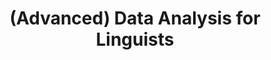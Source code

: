 ---
id: "da-for-ling" # nochmal überlegen
method: "Seminare"
institution: "Fakultät für Geisteswissenschaften"
title: "(Advanced) Data Analysis for Linguists"
title_project: 
title_short: "DAforLing"
period: "Apr 22 ­­- Mar 23 (12 months)"
foerderlinie: "Fachspezifische Data Literacy"
round: "1"
filter: "1"
lecture2go: 
uhh_url: "https://www.hcl.uni-hamburg.de/ddlitlab/data-literacy-lehrlabor/erste-foerderrunde/03-da-for-ling.html"
contributors: "Julia Schilling, Prof. Dr. Robert Fuchs"
quote: "Die Fähigkeit, große Datenmengen zu analysieren und auszuwerten, wird zunehmend zu einer Kernkompetenz in vielen Branchen und Wissenschaftsbereichen, da sie die Möglichkeit bietet, fundierte Erkenntnisse zu gewinnen und effektive Strategien zu entwickeln. Dies gilt auch für die Disziplin der Linguistik (auch: Sprachwissenschaft), die sich der Erforschung von Sprache widmet. Große Datenmengen werden insbesondere in Datenbanken (‚Korpora‘) natürlicher Sprache bereitgestellt und analysiert, die mehrere Milliarden Wörter umfassen können (eine DIN-A4 Seite umfasst 350 bis 400 Wörter). Im Vergleich zur steigenden Bedeutung von Datenkompetenz in vielen Branchen und insbesondere auch der Forschungspraxis in der Linguistik zeigt sich, dass die aktuelle Lehrpraxis in dieser Disziplin hinter den neuesten Entwicklungen in der Big Data-Forschung zurückbleibt."
text: |
    ## Das Projekt DAforLing

    *Um die Studierenden auf die Anforderungen des modernen Arbeitsmarktes vorzubereiten, besteht ein erheblicher Bedarf an Datenkompetenz.* Dieser Bedarf war der Auslöser für die Entwicklung des Lehrveranstaltungskonzepts, das darauf abzielt, die Fähigkeiten von Studierenden der englischen Linguistik in der Datenauswertung und -anwendung sowie der kritischen Interpretation von Daten zu verbessern. In diesem Kontext wurden auch Möglichkeiten gesucht, diese Thematik langfristig in den Masterstudiengang Englische Sprachwissenschaft „English as a World Language (ENGAGE)“ und verwandte Studiengänge der Linguistik zu integrieren und den Studierenden die Möglichkeit zu geben, ihre Fähigkeiten in der Datenauswertung und -anwendung in kleineren Forschungsprojekten zu vertiefen.

    ## Rückblick und Ergebnisse

    Im Einführungskurs "Data Analysis for Linguists" erhielten die Studierenden eine grundlegende Einführung in R und RStudio, um diese Tools effektiv für ihre Datenanalysen nutzen zu können. Des Weiteren wurden grundlegende Konzepte der Datenanalyse erlernt, wie Datentypen, Variablen und Datenaufbereitung. Die Studierenden erlernten auch Methoden zur Beschreibung von quantitativen Daten, wie Maße der zentralen Tendenz und der Streuung sowie grafische Darstellungen von Verteilungen. Darüber hinaus wurden Kenntnisse der Regressionsanalyse vermittelt, um lineare Beziehungen zwischen Variablen zu analysieren. Im vertiefenden Kurs "Advanced Data Analysis for Linguists" wurden den Studierenden weitere fortgeschrittene Methoden der Datenanalyse vermittelt.

    *Die erworbenen Fähigkeiten und Kenntnisse sind in vielen Bereichen der Linguistik und darüber hinaus anwendbar und stellen somit einen wichtigen Beitrag zur Ausbildung von professionellen Linguist:innen dar.* Allerdings hat das Projekt auch unerwartete Herausforderungen aufgezeigt. Obwohl es gelungen ist, viele Studierende anzusprechen, die bereits ein Interesse an Datenkompetenz hatten, stellte sich heraus, dass viele Studierende der Anglistik ohne bestehendes Interesse an diesem Thema Zurückhaltung bei der Beschäftigung mit datenintensiven Methoden zeigen. Aus diesem Grund fokussiert sich unser Folgeprojekt "Analysing Controversial Discourses" im Rahmen des DDLitLab darauf, neue didaktische Ansätze zu entwickeln, die einen breiteren thematischen Bezug haben.

    ## Tipps von Lehrenden für Lehrende

    *Die zunehmende Bedeutung datenintensiver Methoden in der Forschung und Wirtschaft unterstreicht die Bedeutung der Grundidee der Lehrveranstaltung. Datenkompetenz und die kritische Interpretation von Daten sind dabei weiterhin zentrale Aspekte.* Diese Kernkompetenzen sollten auch in zukünftigen Lehrveranstaltungen im Fokus stehen. Die Erfahrung hat gezeigt, dass die Studierenden von interaktiven Lehrmethoden und praktischen Übungen besonders profitieren und das Lernen durch Anwendung in realen Forschungsprojekten gefördert wird. Durch die Eigenanalyse als Lehrperson können Lehrstrategien überdacht und optimiert werden, um eine bessere Vermittlung der Inhalte und eine höhere Motivation der Studierenden zu erreichen. Viele Fächer setzen heute auf datenintensive Methoden, sei es in den Naturwissenschaften, den Geisteswissenschaften oder den Sozialwissenschaften. Daher sind die in unserem Lehrprojekt vermittelten Grundlagen der Datenanalyse potentiell in anderen Lehrveranstaltungen oder Studiengängen von Bedeutung.

image: "https://www.hcl.uni-hamburg.de/18798273/glen-carrie-unsplash-3d7c655cefa7ef011a8bf48c9a5399da46989c24.jpg"
image_credit: "glen carrie/unsplash"
link_external:
stine: "SoSe 2022 & WiSe 22/23: Seminare https://www.stine.uni-hamburg.de/scripts/mgrqispi.dll?APPNAME=CampusNet&PRGNAME=COURSEDETAILS&ARGUMENTS=-N000000000000001,-N000605,-N0,-N381726083254837,-N381726083271838,-N0,-N0,-N3,-APD2AcNKUVD57cZUvfoLyOBBwVfZ6xYU6VB5mRzK3cdfdWMmPcMUHCQe-7DKkmz5yRDyjCfaAcuReRuW67qGyefRYm-LlPfWURYotfWPavz7AvImoWoH9HqRqmDl94DLhxBZpHo5UHz9NvDKARNA77gHQVdUdPNmC4WHx7QVFvWKa7NHLcNWTVvZ-QQpfYz6krDwafIUdQSpBvoL37MPqVvZ9xjUt7YPeWYKhRg53OdAtWQHaHomLvDwBQqPxmqZVxIVZxjpacDwjVgP5PIU9RoopcqGKRDRevSaw7u5Z4oc9PYNjcgRS4qyNvBUWOq5b3Y68WoajQ-H7YzmhmD2wQWHy4ooTcNoNvBywczGKcUUHeuVdHzwjvjPFv-U97ZR77YPJQDWavBWSV-mKQ-5TfqRyeDNtmdUCPIPPcqPEYvNwOBwqOfUoOoWBQM5j4fPKvYaNvBGQ4gpTQQlZefcNOfmwRNcFvqwQmSRBcDZwQZWtvgHa3Sa9VumyPjRH7NLE7jmERoHJPqKaeg5-VIREPzRBcNKHcMcFmUPKfSmhfMUjH-UDVq5SfoUfCYUSfqW5rDGSQuHJHZ563WLfQ-HWQByFvNUdYMUaHILBvQ5QVM5w7MUBVSWdCQfFeZ5vcgHZ3ocNvYKo4SW3YURAPbZweUL5muUEf-7AvMWARjpvVSKpxjAl4vZQczLfcgi-f-L6QZojQSWdxUWtHYwtWBLqedHDfuo3vImlQjLJYo5E3YAQRZpu3fHev-WdPfRxPYwa, https://www.stine.uni-hamburg.de/scripts/mgrqispi.dll?APPNAME=CampusNet&PRGNAME=COURSEDETAILS&ARGUMENTS=-N000000000000001,-N000605,-N0,-N383475626299295,-N383475626224296,-N0,-N0,-N3,-A7d7Z4z9FeWLQOMLzvzoecjUJRfPaxS58HMmlQoPQWQ7Nc-HSejpz3fVZYfWeWuRF4oL6vz6HYBWDfDGo4WoCWoUdfNLwvImYYuWucSKlRBFdcYUBQY5Arq6ZvdKuvWatfBmkHNl9eYGARQo8RSKq3B5IPjUE7ZV6QYWTmDewfULHODmHYUHXQjPmeULMcjUN4UPPvfPZOz7tWupoxdWERgU3OMoQ4zBw7QmDfqoyWB6bWjPtOMp0RdUwejLYHIWWvdGKQZm8cMWufIphWBoQeWHMYoW6RQWEvYK9H-Homf6MQMWSONGDvM5jcDUAYMeZcfcwvIp9ffL07NLNQuAamuR5vUouWND6Oq69YWWBVdLocupKeYGhWNLNcdKZO-mAvNDjYfGCxjKE4qF94B5mQdUhVjRQxYR0OYLfVz66HMLdeQDFPuokOURx4uHNCuWEYDw5QNGMxBL6YgpTvUpzcIRyCYUlH-LymoU9OYl67Z5gVu7wOoHBYBWtQID-PBRqvBe-VQPg3SWgmdGdPIozVDGyQMaZmURWxUHdQBo-3vZZxzRfmZ5BmdUeWN6HVgWVrqPW7NoQWBlA4Y6ym-5kcfopHdGlYqmNHz63VvZWPqUfWZaZVgo33SHBPqmJcUfAeYopPuKeHMRyYSpCYQWQOqaZRNLwvjVdRSoM7gRTRuP67qUV7gRNH-lZ4DKqeW5xmkZFVSLdmSeZQzZq7-H0xSKHcu5vHq6Weq6WPSmPfSAhVYPBHgUxmdHAcjWKYWPK, https://www.stine.uni-hamburg.de/scripts/mgrqispi.dll?APPNAME=CampusNet&PRGNAME=COURSEDETAILS&ARGUMENTS=-N000000000000001,-N000605,-N0,-N383475231748165,-N383475231759166,-N0,-N0,-N3,-A7d7Z4z9FeWLQOMLzvzoecjUJRfPaxS58HMmlQoPQWQ7Nc-HSejpz3fVZYfWeWuRF4oL6vz6HYBWDfDGo4WoCWoUdfNLwvImYYuWucSKlRBFdcYUBQY5Arq6ZvdKuvWatfBmkHNl9eYGARQo8RSKq3B5IPjUE7ZV6QYWTmDewfULHODmHYUHXQjPmeULMcjUN4UPPvfPZOz7tWupoxdWERgU3OMoQ4zBw7QmDfqoyWB6bWjPtOMp0RdUwejLYHIWWvdGKQZm8cMWufIphWBoQeWHMYoW6RQWEvYK9H-Homf6MQMWSONGDvM5jcDUAYMeZcfcwvIp9ffL07NLNQuAamuR5vUouWND6Oq69YWWBVdLocupKeYGhWNLNcdKZO-mAvNDjYfGCxjKE4qF94B5mQdUhVjRQxYR0OYLfVz66HMLdeQDFPuokOURx4uHNCuWEYDw5QNGMxBL6YgpTvUpzcIRyCYUlH-LymoU9OYl67Z5gVu7wOoHBYBWtQID-PBRqvBe-VQPg3SWgmdGdPIozVDGyQMaZmURWxUHdQBo-3vZZxzRfmZ5BmdUeWN6HVgWVrqPW7NoQWBlA4Y6ym-5kcfopHdGlYqmNHz63VvZWPqUfWZaZVgo33SHBPqmJcUfAeYopPuKeHMRyYSpCYQWQOqaZRNLwvjVdRSoM7gRTRuP67qUV7gRNH-lZ4DKqeW5xmkZFVSLdmSeZQzZq7-H0xSKHcu5vHq6Weq6WPSmPfSAhVYPBHgUxmdHAcjWKYWPK"
---